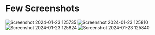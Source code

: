 # Few Screenshots 

![Screenshot 2024-01-23 125735](https://github.com/coder135792468/graddle/assets/56873740/7e0897ee-1f42-474a-a15d-00140fc247d2)
![Screenshot 2024-01-23 125810](https://github.com/coder135792468/graddle/assets/56873740/1c8be856-c482-4685-ba45-c0ad9f6c39fe)
![Screenshot 2024-01-23 125824](https://github.com/coder135792468/graddle/assets/56873740/4460c6b6-17ec-48b1-80d1-d30886d36c96)
![Screenshot 2024-01-23 125840](https://github.com/coder135792468/graddle/assets/56873740/46b56f9f-5d87-4e4e-a0b0-e70ff090b013)
